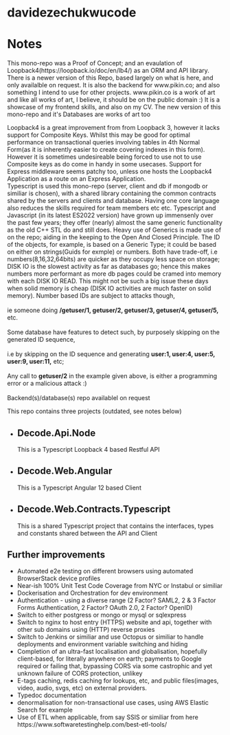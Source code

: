 # davidezechukwucode

<H1>Notes</h1>
<p>
This mono-repo was a Proof of Concept; and an evaulation of Loopback4(https://loopback.io/doc/en/lb4/) as an ORM and API library. 
There is a newer version of this Repo, based largely on what is here, and only availalble on request.
It is also the backend for www.pikin.co; and also something I intend to use for other projects. 
www.pikin.co is a work of art and like all works of art, I believe, it should be on the public domain :)
It is a showcase of my frontend skills, and also on my CV. 
The new version of this mono-repo and it's Databases are works of art too

Loopback4 is a great improvement from from Loopback 3, however it lacks support for Composite Keys. 
Whilst this may be good for optimal performance on transactional queries involving tables in 4th Normal Form(as it is inherently easier to create covering indexes in this form). However it is sometimes undesireable being forced to use not to use Composite keys as do come in handy in some usecases. 
Support for Express middleware seems patchy too, unless one hosts the Loopback4 Application as a route on an Express Application. 
<br/>
Typescript is used this mono-repo (server, client and db if mongodb or similiar is chosen), with a shared library containing the common contracts shared by the servers and clients and database. Having one core language also reduces the skills required for team members etc etc. 
Typescript and Javascript (in its latest ES2022 version) have grown up immensenly over the past few years; they offer (nearly) almost the same
generic functionality as the old C++ STL do and still does. Heavy use of Generics is made use of on the repo; aiding in the keeping to the Open And Closed Principle. The ID of the objects, for example, is based on a Generic Type; it could be based on either on strings(Guids for exmple) or numbers. 
Both have trade-off, i.e numbers(8,16,32,64bits) are quicker as they occupy less space on storage; DISK IO is the slowest activity as far as databases go;
hence this makes numbers more performant as more db pages could be cramed into memory with each DISK IO READ. This might not be such a big issue these days when solid memory is cheap (DISK IO activities are much faster on solid memory). Number based IDs are subject to attacks though, 
<br/>
<br/>
ie someone doing <strong> /getuser/1, getuser/2, getuser/3, getuser/4, getuser/5, </strong>etc. 
<br/>
<br/>
Some database have features to detect such, by purposely skipping on the generated ID sequence, 
<br/>
<br/>
i.e by skipping on the ID sequence and generating <strong>user:1, user:4, user:5, user:9, user:11,</strong> etc; 
<br/>
<br/>
Any call to <strong>getuser/2</strong> in the example given above, is either a programming error or a malicious attack :) 
<br/>
<br/>
Backend(s)/database(s) repo availablel on request
</p>

This repo contains three projects (outdated, see notes below)
<ul>
  <li><h2>Decode.Api.Node</h2><p>This is a Typescript Loopback 4 based Restful API</p></li>
  <li><h2>Decode.Web.Angular</h2><p>This is a Typescript Angular 12 based Client</p></li>
  <li><h2>Decode.Web.Contracts.Typescript</h2><p>This is a shared Typescript project that contains the interfaces, types and constants shared between the API and Client</li>
</ul>
<h2>Further improvements</h2>
<ul>  
  <li>Automated e2e testing on different browsers using automated BrowserStack device profiles</li>
  <li>Near-ish 100% Unit Test Code Coverage from NYC or Instabul or similiar</li>
  <li>Dockerisation and Orchestration for dev environment</li>
  <li>Authentication - using a diverse range (2 Factor? SAML2, 2 & 3 Factor Forms Authentication, 2 Factor? OAuth 2.0, 2 Factor? OpenID)</li>
  <li>Switch to either postgress or mongo or mysql or sqlexpress </li>
  <li>Switch to nginx to host entry (HTTPS) website and api, together with other sub domains using (HTTP) reverse proxies </li>
  <li>Switch to Jenkins or similiar and use Octopus or similiar to handle deployments and environment variable switching and hiding</li>
  <li>Completion of an ultra-fast localisation and globalisation, hopefully client-based, for literally anywhere on earth; payments to Google required or failing that, bypassing CORS via some castrophic and yet unknown failure of CORS protection, unlikey</li>
<li>E-tags caching, redis caching for lookups, etc, and public files(images, video, audio, svgs, etc) on external providers. 
<li>Typedoc documentation</li>
<li>denormalisation for non-transactional use cases, using AWS Elastic Search for example</li>
<li>Use of ETL when applicable, from say SSIS or similiar from here https://www.softwaretestinghelp.com/best-etl-tools/</li>
</ul>
